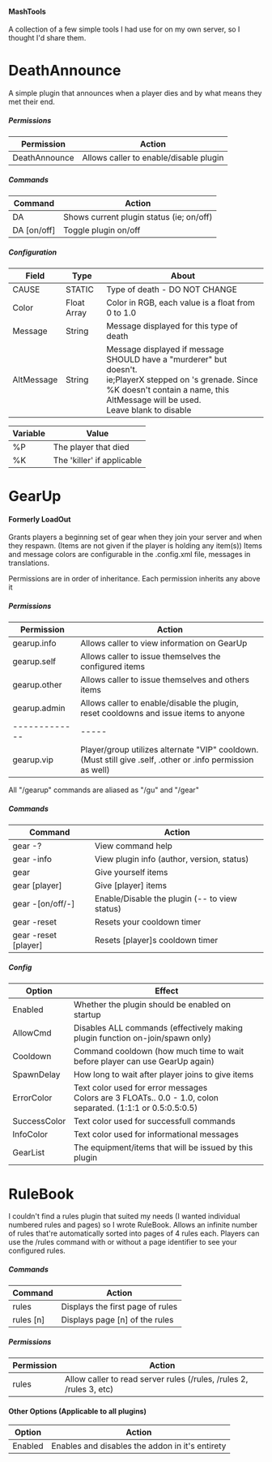 #### MashTools

A collection of a few simple tools I had use for on my own server, so I thought I'd share them.


# DeathAnnounce

A simple plugin that announces when a player dies and by what means they met their end.

##### Permissions
Permission       | Action
---------------- | -------
DeathAnnounce    | Allows caller to enable/disable plugin

##### Commands
Command     | Action
------------|---------
DA          | Shows current plugin status (ie; on/off)
DA [on/off] | Toggle plugin on/off

##### Configuration
Field | Type | About
------|------|------
CAUSE |STATIC|Type of death - DO NOT CHANGE
Color |Float Array|Color in RGB, each value is a float from 0 to 1.0
Message|String|Message displayed for this type of death
AltMessage|String|Message displayed if message SHOULD have a "murderer" but doesn't.<br/>ie;PlayerX stepped on 's grenade. Since %K doesn't contain a name, this AltMessage will be used.<br/>Leave blank to disable

Variable|Value
--------|-----
%P      |The player that died
%K      |The 'killer' if applicable

# GearUp
#### Formerly LoadOut

Grants players a beginning set of gear when they join your server and when they respawn.
(Items are not given if the player is holding any item(s))
Items and message colors are configurable in the .config.xml file, messages in translations.

Permissions are in order of inheritance. Each permission inherits any above it
##### Permissions
Permission   | Action
------------ | -------
gearup.info  | Allows caller to view information on GearUp
gearup.self  | Allows caller to issue themselves the configured items
gearup.other | Allows caller to issue themselves and others items
gearup.admin | Allows caller to enable/disable the plugin, reset cooldowns and issue items to anyone
-------------|-----
gearup.vip   | Player/group utilizes alternate "VIP" cooldown. <br/>(Must still give .self, .other or .info permission as well)


All "/gearup" commands are aliased as "/gu" and "/gear"
##### Commands
Command             | Action
--------------------|---------
gear -?             | View command help
gear -info          | View plugin info (author, version, status)
gear                | Give yourself items
gear [player]       | Give [player] items
gear -[on/off/-]    | Enable/Disable the plugin (-- to view status)
gear -reset         | Resets your cooldown timer
gear -reset [player]| Resets [player]s cooldown timer


##### Config
Option      | Effect
------------|-------
Enabled     | Whether the plugin should be enabled on startup
AllowCmd    | Disables ALL commands (effectively making plugin function on-join/spawn only)
Cooldown    | Command cooldown (how much time to wait before player can use GearUp again)
SpawnDelay  | How long to wait after player joins to give items
ErrorColor  | Text color used for error messages<br />Colors are 3 FLOATs.. 0.0 - 1.0, colon separated. (1:1:1 or 0.5:0.5:0.5)
SuccessColor| Text color used for successfull commands
InfoColor   | Text color used for informational messages
GearList    | The equipment/items that will be issued by this plugin

# RuleBook

I couldn't find a rules plugin that suited my needs (I wanted individual numbered rules and pages) so I wrote RuleBook.
Allows an infinite number of rules that're automatically sorted into pages of 4 rules each. Players can use the /rules
command with or without a page identifier to see your configured rules.

##### Commands
Command   | Action
----------|----------
rules     | Displays the first page of rules
rules [n] | Displays page [n] of the rules

##### Permissions
Permission | Action
---------- | -------
rules	     | Allow caller to read server rules (/rules, /rules 2, /rules 3, etc)


#### Other Options (Applicable to all plugins)
Option | Action
------- | -------
Enabled								| Enables and disables the addon in it's entirety
